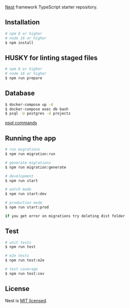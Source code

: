 [Nest](https://github.com/nestjs/nest) framework TypeScript starter repository.


## Installation

```bash
# npm 8 or higher
# node 16 or higher
$ npm install
```

## HUSKY for linting staged files
```bash
# npm 8 or higher
# node 16 or higher
$ npm run prepare
```

## Database

```bash
$ docker-compose up -d
$ docker-compose exec db bash
$ psql -U postgres -d projectz

```
[psql commands](https://www.postgresqltutorial.com/postgresql-administration/psql-commands/)

## Running the app

```bash
# run migrations
$ npm run migration:run

# generate migrations
$ npm run migration:generate

# development
$ npm run start

# watch mode
$ npm run start:dev

# production mode
$ npm run start:prod

if you get error on migrations try deleting dist folder
```

## Test

```bash
# unit tests
$ npm run test

# e2e tests
$ npm run test:e2e

# test coverage
$ npm run test:cov
```

## License

Nest is [MIT licensed](LICENSE).
